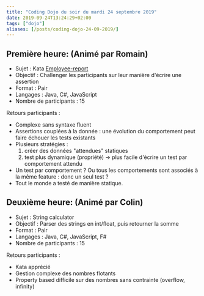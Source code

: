 ```yaml
---
title: "Coding Dojo du soir du mardi 24 septembre 2019"
date: 2019-09-24T13:24:29+02:00
tags: ["dojo"]
aliases: [/posts/coding-dojo-24-09-2019/]
---
```


## Première heure: (Animé par Romain)

- Sujet : Kata [Employee-report](http://codingdojo.org/kata/Employee-Report/)
- Objectif : Challenger les participants sur leur manière d'écrire une assertion
- Format : Pair
- Langages : Java, C#, JavaScript
- Nombre de participants : 15

Retours participants :

- Complexe sans syntaxe fluent
- Assertions couplées à la donnée : une évolution du comportement peut faire échouer les tests existants
- Plusieurs stratégies :
    1. créer des données "attendues" statiques
    2. test plus dynamique (propriété) -> plus facile d'écrire un test par comportement attendu
- Un test par comportement ? Ou tous les comportements sont associés à la même feature : donc un seul test ?
- Tout le monde a testé de manière statique.


## Deuxième heure: (Animé par Colin)

- Sujet : String calculator
- Objectif : Parser des strings en int/float, puis retourner la somme
- Format : Pair
- Langages : Java, C#, JavaScript, F#
- Nombre de participants : 15

Retours participants :

- Kata apprécié
- Gestion complexe des nombres flotants
- Property based difficile sur des nombres sans contrainte (overflow, infinity)
